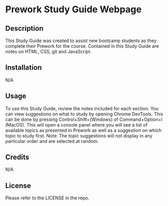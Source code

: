 # Prework Study Guide Webpage

## Description

This Study Guide was created to assist new bootcamp students as they complete their Prework for the course. Contained in this Study Guide are notes on HTML, CSS, git and JavaScript. 

## Installation

N/A

## Usage

To use this Study Guide, review the notes included for each section. You can view suggestions on what to study by opening Chrome DevTools. This can be done by pressing Control+Shift+(Windows) of Command+Option+I (MacOS). This will open a console panel where you will see a list of available topics as presented in Prework as well as a suggestion on which topic to study first. Note: The topic suggestions will not display in any particular order and are selected at random.

## Credits

N/A

## License

Please refer to the LICENSE in the repo.

